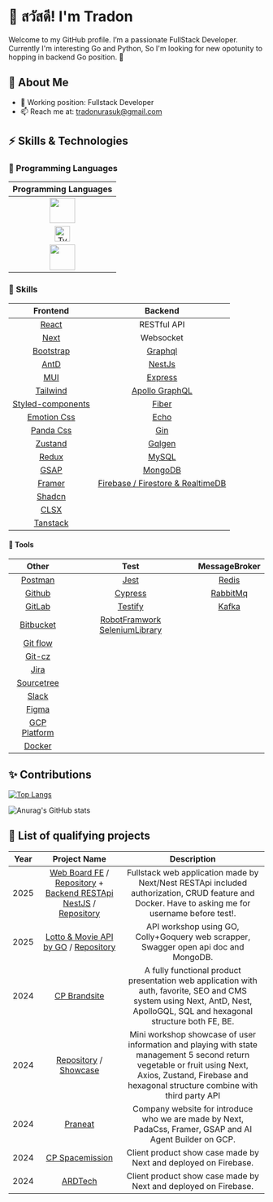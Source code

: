 # 👋 สวัสดี! I'm Tradon
Welcome to my GitHub profile. I’m a passionate FullStack Developer. Currently I'm interesting Go and Python, So I'm looking for new opotunity to hopping in backend Go position. 🎉

## 🎯 **About Me**
- 🔭 Working position: Fullstack Developer
- 📫 Reach me at: [tradonurasuk@gmail.com](https://mail.google.com/mail/u/0/?fs=1&to=tradonurasuk@gmail.com&tf=cm)


## ⚡ **Skills & Technologies**
### 📘 Programming Languages
| Programming Languages |
| :----: |
| <a href="https://developer.mozilla.org/en-US/docs/Web/JavaScript" target="_blank"><img src="https://img.icons8.com/?size=100&id=108784&format=png&color=000000" width="50" height="50"/></a> |
| <a href="https://www.typescriptlang.org/" target="_blank"><img src="https://github.com/user-attachments/assets/ab971058-b796-43d0-98b8-ec48fa862ff3" alt="TypeScript Logo" width="30" height="30"></a> |
| <a href="https://go.dev/" target="_blank"><img src="https://github.com/user-attachments/assets/9978030b-a29a-4168-81e0-0e9665684f6c" width="50" height="50"/></a> |
 
### 📕 Skills
| Frontend | Backend | 
| :----: | :----: |
| [React](https://react.dev/) | RESTful API |
| [Next](https://nextjs.org) | Websocket |
| [Bootstrap](https://getbootstrap.com/docs/5.0/about/brand/) | [Graphql](https://graphql.org/)|
| [AntD](https://ant.design/) | [NestJs](https://nestjs.com/)  |
| [MUI](https://mui.com/) | [Express](https://expressjs.com/) |
| [Tailwind](https://tailwindcss.com/brand) | [Apollo GraphQL](https://www.apollographql.com/) |
| [Styled-components](https://www.styled-components.com/) | [Fiber](https://docs.gofiber.io/) |
| [Emotion Css](https://emotion.sh/docs/introduction) |  [Echo](https://echo.labstack.com/) |
| [Panda Css](https://panda-css.com/) | [Gin](https://gin-gonic.com/) |
| [Zustand](https://zustand-demo.pmnd.rs/) | [Gqlgen](https://gqlgen.com/getting-started/) |
| [Redux](https://redux.js.org/) | [MySQL](https://www.mysql.com/) |
| [GSAP](https://gsap.com/) | [MongoDB](https://www.google.com/aclk?sa=l&ai=DChcSEwjKxtLGjNKKAxWnpGYCHeeWCXEYABAAGgJzbQ&ae=2&aspm=1&co=1&ase=2&gclid=Cj0KCQiAyc67BhDSARIsAM95QztpXUTaePnbLX1tTcRWHYhQAmGX-mlld9QI9KWsdnVap4n6y6aXKd4aAiuhEALw_wcB&sig=AOD64_0D4Ka07soyW6qSJ_uQrwKLOIlIKw&q&nis=4&adurl&ved=2ahUKEwict83GjNKKAxWnVWwGHZBlEokQ0Qx6BAgKEAE) |
| [Framer](https://www.framer.com/) | [Firebase / Firestore & RealtimeDB](https://firebase.google.com/) |
| [Shadcn](https://ui.shadcn.com/) |
| [CLSX](https://www.npmjs.com/package/clsx) |
| [Tanstack](https://tanstack.com/) | 


#### 🧪 Tools 
| Other | Test | MessageBroker
| :----: | :----: | :----: |
| [Postman](https://www.postman.com/) | [Jest](https://jestjs.io/) | [Redis](https://redis.io/) |
| [Github](https://github.com/) | [Cypress](https://www.cypress.io/) | [RabbitMq](https://www.rabbitmq.com/) |
| [GitLab](https://about.gitlab.com/) | [Testify](https://github.com/stretchr/testify) | [Kafka](https://kafka.apache.org/) |
| [Bitbucket](https://bitbucket.org/product) | [RobotFramwork SeleniumLibrary](https://robotframework.org/SeleniumLibrary/SeleniumLibrary.html#Open%20Browser) |
| [Git flow](https://www.atlassian.com/git/tutorials/comparing-workflows/gitflow-workflow) |
| [Git-cz](https://www.npmjs.com/package/git-cz) |
| [Jira](https://www.atlassian.com/es/software/jira) |
| [Sourcetree](https://www.sourcetreeapp.com/) |
| [Slack](https://slack.com/) | 
| [Figma](https://www.figma.com/) |
| [GCP Platform](https://cloud.google.com/) |
| [Docker](https://www.docker.com/) |


## ✨ Contributions
[![Top Langs](https://github-readme-stats.vercel.app/api/top-langs/?username=ballinwza&layout=donut-vertical)](https://github.com/ballinwza/github-readme-stats)

![Anurag's GitHub stats](https://github-readme-stats.vercel.app/api?username=ballinwza&show_icons=true&theme=transparent)

## 🌟 List of qualifying projects
| Year | Project Name | Description |
| :----: | :----: | :----: |
| 2025 | [Web Board FE](https://tr-workshop-fe-02.vercel.app/blogs) / [Repository](https://github.com/ballinwza/tr-workshop-fe-02) + [Backend RESTApi NestJS](https://tr-workshop-be-01.onrender.com/) / [Repository](https://github.com/ballinwza/tr-workshop-be-01) | Fullstack web application made by Next/Nest RESTApi included authorization, CRUD feature and Docker. Have to asking me for username before test!.
| 2025 | [Lotto & Movie API by GO](https://tr-profile-go-web-server.onrender.com/swagger/index.html) / [Repository](https://github.com/ballinwza/tr-profile-go-web-server)| API workshop using GO, Colly+Goquery web scrapper, Swagger open api doc and MongoDB. |
| 2024 | [CP Brandsite](https://www.cpbrandsite.com/) | A fully functional product presentation web application with auth, favorite, SEO and CMS system using Next, AntD, Nest, ApolloGQL, SQL and hexagonal structure both FE, BE. |
| 2024 | [Repository](https://github.com/ballinwza/7-solutions-tr-test) / [Showcase]( https://tr-interview-solution.web.app/) | Mini workshop showcase of user information and playing with state management 5 second return vegetable or fruit using Next, Axios, Zustand, Firebase and hexagonal structure combine with third party API  |
| 2024 | [Praneat](https://praneat.com/) | Company website for introduce who we are made by Next, PadaCss, Framer, GSAP and AI Agent Builder on GCP. |
| 2024 | [CP Spacemission](https://cpspacemission.cpbrandsite.com/) | Client product show case made by Next and deployed on Firebase. |
| 2024 | [ARDTech](http://www.ardtech.co.th/) | Client product show case made by Next and deployed on Firebase. |



